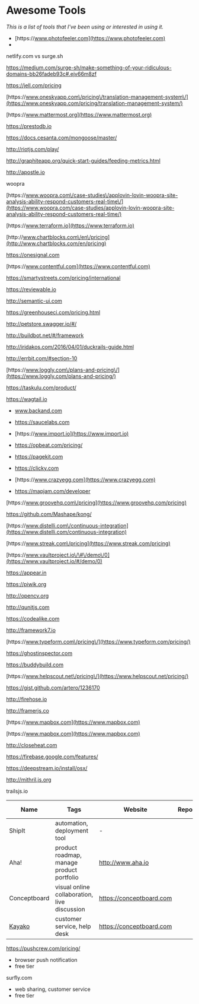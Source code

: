 # Awesome Tools

_This is a list of tools that I've been using or interested in using it._

* [https:\/\/www.photofeeler.com](https://www.photofeeler.com)
* 

netlify.com vs surge.sh

[https:\/\/medium.com\/surge-sh\/make-something-of-your-ridiculous-domains-bb26fadeb93c\#.ejv66m8zf](https://medium.com/surge-sh/make-something-of-your-ridiculous-domains-bb26fadeb93c#.ejv66m8zf)

[https:\/\/jell.com\/pricing](https://jell.com/pricing)

[https:\/\/www.oneskyapp.com\/pricing\/translation-management-system\/](https://www.oneskyapp.com/pricing/translation-management-system/)

[https:\/\/www.mattermost.org](https://www.mattermost.org)

[https:\/\/prestodb.io](https://prestodb.io)

[https:\/\/docs.cesanta.com\/mongoose\/master\/](https://docs.cesanta.com/mongoose/master/)

[http:\/\/riotjs.com\/play\/](http://riotjs.com/play/)

[http:\/\/graphiteapp.org\/quick-start-guides\/feeding-metrics.html](http://graphiteapp.org/quick-start-guides/feeding-metrics.html)

[http:\/\/apostle.io](http://apostle.io)

woopra

[https:\/\/www.woopra.com\/case-studies\/applovin-lovin-woopra-site-analysis-ability-respond-customers-real-time\/](https://www.woopra.com/case-studies/applovin-lovin-woopra-site-analysis-ability-respond-customers-real-time/)

[https:\/\/www.terraform.io](https://www.terraform.io)

[http:\/\/www.chartblocks.com\/en\/pricing](http://www.chartblocks.com/en/pricing)

[https:\/\/onesignal.com](https://onesignal.com)

[https:\/\/www.contentful.com](https://www.contentful.com)

[https:\/\/smartystreets.com\/pricing\/international](https://smartystreets.com/pricing/international)

[https:\/\/reviewable.io](https://reviewable.io)

[http:\/\/semantic-ui.com](http://semantic-ui.com)

[https:\/\/greenhouseci.com\/pricing.html](https://greenhouseci.com/pricing.html)

[http:\/\/petstore.swagger.io\/\#\/](http://petstore.swagger.io/#/)

[http:\/\/buildbot.net\/\#\/framework](http://buildbot.net/#/framework)

[http:\/\/iridakos.com\/2016\/04\/01\/duckrails-guide.html](http://iridakos.com/2016/04/01/duckrails-guide.html)

[http:\/\/errbit.com\/\#section-10](http://errbit.com/#section-10)

[https:\/\/www.loggly.com\/plans-and-pricing\/](https://www.loggly.com/plans-and-pricing/)

[https:\/\/taskulu.com\/product\/](https://taskulu.com/product/)

[https:\/\/wagtail.io](https://wagtail.io)

* www.backand.com

* [https:\/\/saucelabs.com](https://saucelabs.com)

* [https:\/\/www.import.io](https://www.import.io)

* [https:\/\/opbeat.com\/pricing\/](https://opbeat.com/pricing/)

* [https:\/\/pagekit.com](https://pagekit.com)

* [https:\/\/clicky.com](https://clicky.com)

* [https:\/\/www.crazyegg.com](https://www.crazyegg.com)

* [https:\/\/mapjam.com\/developer](https://mapjam.com/developer)


[https:\/\/www.groovehq.com\/pricing](https://www.groovehq.com/pricing)

[https:\/\/github.com\/Mashape\/kong\/](https://github.com/Mashape/kong/)

[https:\/\/www.distelli.com\/continuous-integration](https://www.distelli.com/continuous-integration)

[https:\/\/www.streak.com\/pricing](https://www.streak.com/pricing)

[https:\/\/www.vaultproject.io\/\#\/demo\/0](https://www.vaultproject.io/#/demo/0)

[https:\/\/appear.in](https://appear.in)

[https:\/\/piwik.org](https://piwik.org)

[http:\/\/opencv.org](http://opencv.org)

[http:\/\/qunitjs.com](http://qunitjs.com)

[https:\/\/codealike.com](https://codealike.com)

[http:\/\/framework7.io](http://framework7.io)

[https:\/\/www.typeform.com\/pricing\/](https://www.typeform.com/pricing/)

[https:\/\/ghostinspector.com](https://ghostinspector.com)

[https:\/\/buddybuild.com](https://buddybuild.com)

[https:\/\/www.helpscout.net\/pricing\/](https://www.helpscout.net/pricing/)

[https:\/\/gist.github.com\/artero\/1236170](https://gist.github.com/artero/1236170)

[http:\/\/firehose.io](http://firehose.io)

[http:\/\/framerjs.co](http://framerjs.co)

[https:\/\/www.mapbox.com](https://www.mapbox.com)

[https:\/\/www.mapbox.com](https://www.mapbox.com)

[http:\/\/closeheat.com](http://closeheat.com)

[https:\/\/firebase.google.com\/features\/](https://firebase.google.com/features/)

https://deepstream.io/install/osx/

http://mithril.js.org

trailsjs.io

| Name | Tags | Website | Repo | Twitter | Free Tier? |
| --- | --- | --- | --- | --- | --- |
| ShipIt | automation, deployment tool | - | | | ✔︎ |
| Aha! | product roadmap, manage product portfolio | http://www.aha.io | | | ? |
| Conceptboard | visual online collaboration, live discussion | https://conceptboard.com | | | ✖︎ |
| [Kayako](https://www.kayako.com/pricing) | customer service, help desk | https://conceptboard.com | | | ✖︎ |

https://pushcrew.com/pricing/
- browser push notification
- free tier

surfly.com
- web sharing, customer service
- free tier




